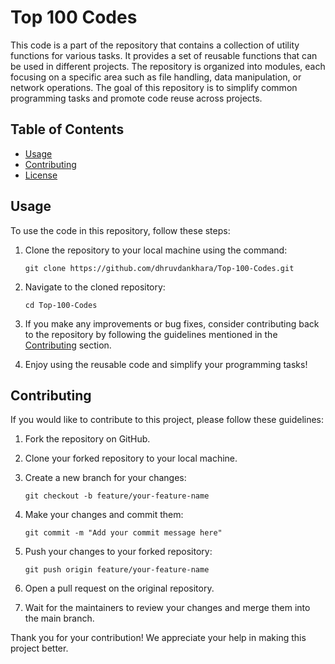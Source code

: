 # Top 100 Codes

This code is a part of the repository that contains a collection of utility functions for various tasks. It provides a set of reusable functions that can be used in different projects. The repository is organized into modules, each focusing on a specific area such as file handling, data manipulation, or network operations. The goal of this repository is to simplify common programming tasks and promote code reuse across projects.

## Table of Contents

- [Usage](#usage)
- [Contributing](#contributing)
- [License](#license)

## Usage

To use the code in this repository, follow these steps:

1. Clone the repository to your local machine using the command:

   ```
   git clone https://github.com/dhruvdankhara/Top-100-Codes.git
   ```

2. Navigate to the cloned repository:

   ```
   cd Top-100-Codes
   ```

3. If you make any improvements or bug fixes, consider contributing back to the repository by following the guidelines mentioned in the [Contributing](#contributing) section.

4. Enjoy using the reusable code and simplify your programming tasks!

## Contributing

If you would like to contribute to this project, please follow these guidelines:

1. Fork the repository on GitHub.

2. Clone your forked repository to your local machine.

3. Create a new branch for your changes:

   ```
   git checkout -b feature/your-feature-name
   ```

4. Make your changes and commit them:

   ```
   git commit -m "Add your commit message here"
   ```

5. Push your changes to your forked repository:

   ```
   git push origin feature/your-feature-name
   ```

6. Open a pull request on the original repository.

7. Wait for the maintainers to review your changes and merge them into the main branch.

Thank you for your contribution! We appreciate your help in making this project better.
